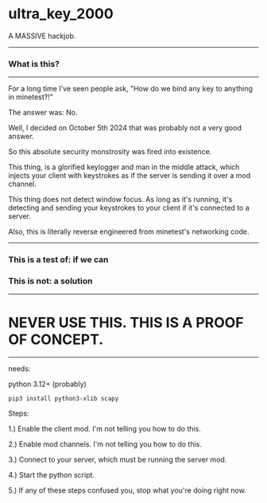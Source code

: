 # ultra_key_2000
 A MASSIVE hackjob.

-----

### What is this?

-----

For a long time I've seen people ask, "How do we bind any key to anything in minetest?!"

The answer was: No.

Well, I decided on October 5th 2024 that was probably not a very good answer.

So this absolute security monstrosity was fired into existence.

This thing, is a glorified keylogger and man in the middle attack, which injects your client with keystrokes as if the server is sending it over a mod channel.

This thing does not detect window focus. As long as it's running, it's detecting and sending your keystrokes to your client if it's connected to a server.

Also, this is literally reverse engineered from minetest's networking code.

-----

### This is a test of: if we can

### This is not: a solution

-----

# **NEVER USE THIS. THIS IS A PROOF OF CONCEPT.**

-----

needs:

python 3.12+ (probably)

```
pip3 install python3-xlib scapy
```

Steps:

1.) Enable the client mod. I'm not telling you how to do this.

2.) Enable mod channels. I'm not telling you how to do this.

3.) Connect to your server, which must be running the server mod.

4.) Start the python script.

5.) If any of these steps confused you, stop what you're doing right now.

